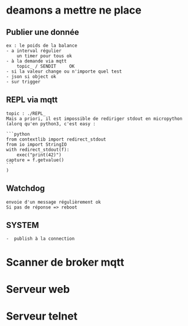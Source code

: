 # deamons a mettre ne place

## Publier une donnée
    ex : le poids de la balance
    - a interval régulier
        un timer pour tous ok 
    - à la demande via mqtt
        topic_ / SENDIT     OK
    - si la valeur change ou n'importe quel test
    - json si object ok 
    - sur trigger

## REPL via mqtt
    topic : ./REPL_
    Mais a priori, il est impossible de rediriger stdout en micropython
    (alorq qu'en python3, c'est easy : 
    
    ```python
    from contextlib import redirect_stdout 
    from io import StringIO
    with redirect_stdout(f):
        exec("print(42)")
    capture = f.getvalue()
    ```
    )

## Watchdog
    envoie d'un message régulièrement ok
    Si pas de réponse => reboot

## SYSTEM

    -  publish à la connection

# Scanner de broker mqtt

# Serveur web

# Serveur telnet